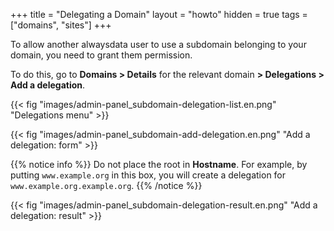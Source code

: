 +++
title = "Delegating a Domain"
layout = "howto"
hidden = true
tags = ["domains", "sites"]
+++

To allow another alwaysdata user to use a subdomain belonging to your domain, you need to grant them permission.

To do this, go to **Domains > Details** for the relevant domain **> Delegations > Add a delegation**.

{{< fig "images/admin-panel_subdomain-delegation-list.en.png" "Delegations menu" >}}

{{< fig "images/admin-panel_subdomain-add-delegation.en.png" "Add a delegation: form" >}}

{{% notice info %}}
Do not place the root in **Hostname**.
For example, by putting `www.example.org` in this box, you will create a delegation for `www.example.org.example.org`.
{{% /notice %}}

{{< fig "images/admin-panel_subdomain-delegation-result.en.png" "Add a delegation: result" >}}
